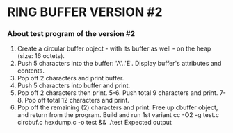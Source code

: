 # RING BUFFER VERSION #2

### About test program of the version #2
1. Create a circular buffer object - with its buffer as well - on the heap (size: 16 octets).
2. Push 5 characters into the buffer: 'A'..'E'. Display buffer's attributes and contents.
3. Pop off 2 characters and print buffer.
4. Push 5 characters into buffer and print.
5. Pop off 2 characters then print. 5-6. Push total 9 characters and print. 7-8. Pop off total 12 characters and print.
6. Pop off the remaining (2) characters and print.
Free up cbuffer object, and return from the program.
Build and run 1st variant
cc -O2 -g test.c circbuf.c hexdump.c -o test && ./test
Expected output

